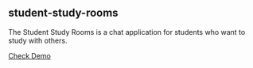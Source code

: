 ## student-study-rooms

The Student Study Rooms is a chat application for students who want to study with others.

 [Check Demo](http://ec2-35-174-165-153.compute-1.amazonaws.com:8081)